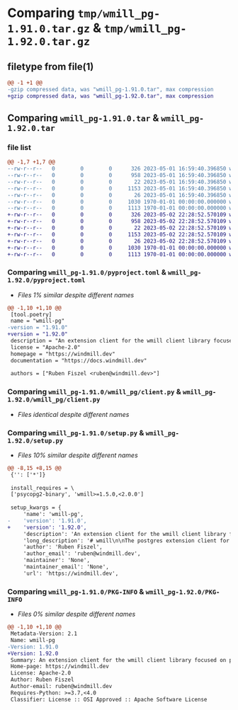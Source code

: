 # Comparing `tmp/wmill_pg-1.91.0.tar.gz` & `tmp/wmill_pg-1.92.0.tar.gz`

## filetype from file(1)

```diff
@@ -1 +1 @@
-gzip compressed data, was "wmill_pg-1.91.0.tar", max compression
+gzip compressed data, was "wmill_pg-1.92.0.tar", max compression
```

## Comparing `wmill_pg-1.91.0.tar` & `wmill_pg-1.92.0.tar`

### file list

```diff
@@ -1,7 +1,7 @@
--rw-r--r--   0        0        0      326 2023-05-01 16:59:40.396850 wmill_pg-1.91.0/README.md
--rw-r--r--   0        0        0      958 2023-05-01 16:59:40.396850 wmill_pg-1.91.0/pyproject.toml
--rw-r--r--   0        0        0       22 2023-05-01 16:59:40.396850 wmill_pg-1.91.0/wmill_pg/__init__.py
--rw-r--r--   0        0        0     1153 2023-05-01 16:59:40.396850 wmill_pg-1.91.0/wmill_pg/client.py
--rw-r--r--   0        0        0       26 2023-05-01 16:59:40.396850 wmill_pg-1.91.0/wmill_pg/py.typed
--rw-r--r--   0        0        0     1030 1970-01-01 00:00:00.000000 wmill_pg-1.91.0/setup.py
--rw-r--r--   0        0        0     1113 1970-01-01 00:00:00.000000 wmill_pg-1.91.0/PKG-INFO
+-rw-r--r--   0        0        0      326 2023-05-02 22:28:52.570109 wmill_pg-1.92.0/README.md
+-rw-r--r--   0        0        0      958 2023-05-02 22:28:52.570109 wmill_pg-1.92.0/pyproject.toml
+-rw-r--r--   0        0        0       22 2023-05-02 22:28:52.570109 wmill_pg-1.92.0/wmill_pg/__init__.py
+-rw-r--r--   0        0        0     1153 2023-05-02 22:28:52.570109 wmill_pg-1.92.0/wmill_pg/client.py
+-rw-r--r--   0        0        0       26 2023-05-02 22:28:52.570109 wmill_pg-1.92.0/wmill_pg/py.typed
+-rw-r--r--   0        0        0     1030 1970-01-01 00:00:00.000000 wmill_pg-1.92.0/setup.py
+-rw-r--r--   0        0        0     1113 1970-01-01 00:00:00.000000 wmill_pg-1.92.0/PKG-INFO
```

### Comparing `wmill_pg-1.91.0/pyproject.toml` & `wmill_pg-1.92.0/pyproject.toml`

 * *Files 1% similar despite different names*

```diff
@@ -1,10 +1,10 @@
 [tool.poetry]
 name = "wmill-pg"
-version = "1.91.0"
+version = "1.92.0"
 description = "An extension client for the wmill client library focused on pg"
 license = "Apache-2.0"
 homepage = "https://windmill.dev"
 documentation = "https://docs.windmill.dev"
 
 authors = ["Ruben Fiszel <ruben@windmill.dev>"]
```

### Comparing `wmill_pg-1.91.0/wmill_pg/client.py` & `wmill_pg-1.92.0/wmill_pg/client.py`

 * *Files identical despite different names*

### Comparing `wmill_pg-1.91.0/setup.py` & `wmill_pg-1.92.0/setup.py`

 * *Files 10% similar despite different names*

```diff
@@ -8,15 +8,15 @@
 {'': ['*']}
 
 install_requires = \
 ['psycopg2-binary', 'wmill>=1.5.0,<2.0.0']
 
 setup_kwargs = {
     'name': 'wmill-pg',
-    'version': '1.91.0',
+    'version': '1.92.0',
     'description': 'An extension client for the wmill client library focused on pg',
     'long_description': '# wmill\n\nThe postgres extension client for the [Windmill](https://windmill.dev) platform.\n\n[windmill-api](https://pypi.org/project/windmill-api/).\n\n## Quickstart\n\n```python\nimport wmill_pg\n\n\ndef main():\n    my_list = query("UPDATE demo SET value = \'value\' RETURNING key, value")\n    for key, value in my_list:\n        ...\n```\n',
     'author': 'Ruben Fiszel',
     'author_email': 'ruben@windmill.dev',
     'maintainer': 'None',
     'maintainer_email': 'None',
     'url': 'https://windmill.dev',
```

### Comparing `wmill_pg-1.91.0/PKG-INFO` & `wmill_pg-1.92.0/PKG-INFO`

 * *Files 0% similar despite different names*

```diff
@@ -1,10 +1,10 @@
 Metadata-Version: 2.1
 Name: wmill-pg
-Version: 1.91.0
+Version: 1.92.0
 Summary: An extension client for the wmill client library focused on pg
 Home-page: https://windmill.dev
 License: Apache-2.0
 Author: Ruben Fiszel
 Author-email: ruben@windmill.dev
 Requires-Python: >=3.7,<4.0
 Classifier: License :: OSI Approved :: Apache Software License
```

